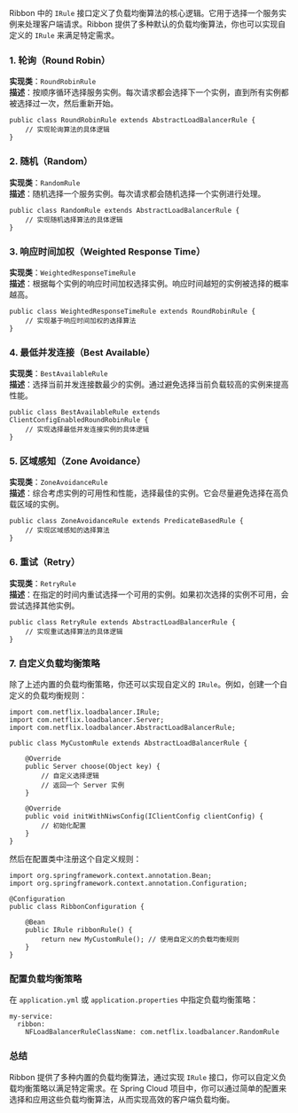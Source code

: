 Ribbon 中的 `IRule` 接口定义了负载均衡算法的核心逻辑。它用于选择一个服务实例来处理客户端请求。Ribbon 提供了多种默认的负载均衡算法，你也可以实现自定义的 `IRule` 来满足特定需求。
### 1. 轮询（Round Robin）
**实现类**：`RoundRobinRule`<br />**描述**：按顺序循环选择服务实例。每次请求都会选择下一个实例，直到所有实例都被选择过一次，然后重新开始。
```
public class RoundRobinRule extends AbstractLoadBalancerRule {
    // 实现轮询算法的具体逻辑
}
```
### 2. 随机（Random）
**实现类**：`RandomRule`<br />**描述**：随机选择一个服务实例。每次请求都会随机选择一个实例进行处理。
```
public class RandomRule extends AbstractLoadBalancerRule {
    // 实现随机选择算法的具体逻辑
}
```
### 3. 响应时间加权（Weighted Response Time）
**实现类**：`WeightedResponseTimeRule`<br />**描述**：根据每个实例的响应时间加权选择实例。响应时间越短的实例被选择的概率越高。
```
public class WeightedResponseTimeRule extends RoundRobinRule {
    // 实现基于响应时间加权的选择算法
}
```
### 4. 最低并发连接（Best Available）
**实现类**：`BestAvailableRule`<br />**描述**：选择当前并发连接数最少的实例。通过避免选择当前负载较高的实例来提高性能。
```
public class BestAvailableRule extends ClientConfigEnabledRoundRobinRule {
    // 实现选择最低并发连接实例的具体逻辑
}
```
### 5. 区域感知（Zone Avoidance）
**实现类**：`ZoneAvoidanceRule`<br />**描述**：综合考虑实例的可用性和性能，选择最佳的实例。它会尽量避免选择在高负载区域的实例。
```
public class ZoneAvoidanceRule extends PredicateBasedRule {
    // 实现区域感知的选择算法
}
```
### 6. 重试（Retry）
**实现类**：`RetryRule`<br />**描述**：在指定的时间内重试选择一个可用的实例。如果初次选择的实例不可用，会尝试选择其他实例。
```
public class RetryRule extends AbstractLoadBalancerRule {
    // 实现重试选择算法的具体逻辑
}
```
### 7. 自定义负载均衡策略
除了上述内置的负载均衡策略，你还可以实现自定义的 `IRule`。例如，创建一个自定义的负载均衡规则：
```
import com.netflix.loadbalancer.IRule;
import com.netflix.loadbalancer.Server;
import com.netflix.loadbalancer.AbstractLoadBalancerRule;

public class MyCustomRule extends AbstractLoadBalancerRule {

    @Override
    public Server choose(Object key) {
        // 自定义选择逻辑
        // 返回一个 Server 实例
    }

    @Override
    public void initWithNiwsConfig(IClientConfig clientConfig) {
        // 初始化配置
    }
}
```
然后在配置类中注册这个自定义规则：
```
import org.springframework.context.annotation.Bean;
import org.springframework.context.annotation.Configuration;

@Configuration
public class RibbonConfiguration {

    @Bean
    public IRule ribbonRule() {
        return new MyCustomRule(); // 使用自定义的负载均衡规则
    }
}
```
### 配置负载均衡策略
在 `application.yml` 或 `application.properties` 中指定负载均衡策略：
```
my-service:
  ribbon:
    NFLoadBalancerRuleClassName: com.netflix.loadbalancer.RandomRule
```
### 总结
Ribbon 提供了多种内置的负载均衡算法，通过实现 `IRule` 接口，你可以自定义负载均衡策略以满足特定需求。在 Spring Cloud 项目中，你可以通过简单的配置来选择和应用这些负载均衡算法，从而实现高效的客户端负载均衡。
